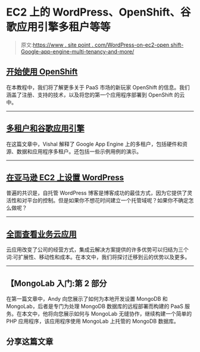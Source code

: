 # EC2 上的 WordPress、OpenShift、谷歌应用引擎多租户等等

> 原文:[https://www . site point . com/WordPress-on-ec2-open shift-Google-app-engine-multi-tenancy-and-more/](https://www.sitepoint.com/wordpress-on-ec2-openshift-google-app-engine-multi-tenancy-and-more/)

## [开始使用 OpenShift](https://www.sitepoint.com/get-up-and-running-with-openshift/)

在本教程中，我们将了解更多关于 PaaS 市场的新玩家 OpenShift 的信息。我们涵盖了注册、支持的技术，以及将您的第一个应用程序部署到 OpenShift 的云中。

* * *

## [多租户和谷歌应用引擎](https://www.sitepoint.com/multitenancy-and-google-app-engine-gae-java/)

在这篇文章中，Vishal 解释了 Google App Engine 上的多租户，包括硬件和资源、数据和应用程序多租户。还包括一些示例用例的演示。

* * *

## [在亚马逊 EC2 上设置 WordPress](https://www.sitepoint.com/setting-up-wordpress-on-amazon-ec2/)

普遍的共识是，自托管 WordPress 博客是博客成功的最佳方式，因为它提供了灵活性和对平台的控制。但是如果你不想花时间建立一个托管域呢？如果你不确定怎么做呢？

* * *

## [全面查看业务云应用](https://www.sitepoint.com/viewing-cloud-applications-in-full-force-for-business/)

云应用改变了公司的经营方式，集成云解决方案提供的许多优势可以归结为三个词:可扩展性、移动性和成本。在本文中，我们将探讨迁移到云的优势以及更多。

* * *

## 【MongoLab 入门:第 2 部分

在第一篇文章中，Andy 向您展示了如何为本地开发设置 MongoDB 和 MongoLab，后者是专门为处理 MongoDB 数据库的远程部署而构建的 PaaS 服务。在本文中，他将向您展示如何与 MongoLab 无缝协作，继续构建一个简单的 PHP 应用程序，该应用程序使用 MongoLab 上托管的 MongoDB 数据库。

## 分享这篇文章